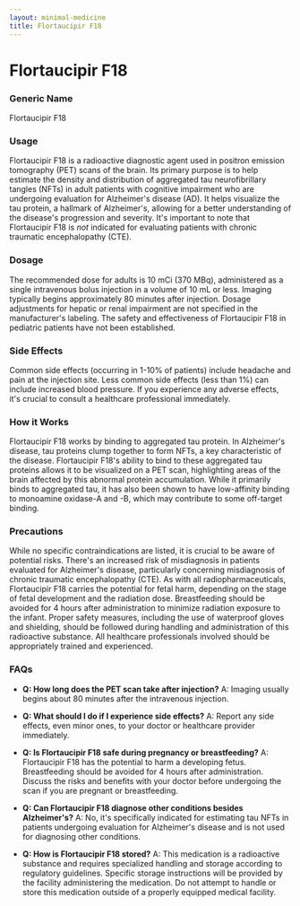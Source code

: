 ```yaml
---
layout: minimal-medicine
title: Flortaucipir F18
---
```


# Flortaucipir F18
### Generic Name
Flortaucipir F18

### Usage
Flortaucipir F18 is a radioactive diagnostic agent used in positron emission tomography (PET) scans of the brain. Its primary purpose is to help estimate the density and distribution of aggregated tau neurofibrillary tangles (NFTs) in adult patients with cognitive impairment who are undergoing evaluation for Alzheimer's disease (AD).  It helps visualize the tau protein, a hallmark of Alzheimer's, allowing for a better understanding of the disease's progression and severity.  It's important to note that Flortaucipir F18 is *not* indicated for evaluating patients with chronic traumatic encephalopathy (CTE).

### Dosage
The recommended dose for adults is 10 mCi (370 MBq), administered as a single intravenous bolus injection in a volume of 10 mL or less. Imaging typically begins approximately 80 minutes after injection.  Dosage adjustments for hepatic or renal impairment are not specified in the manufacturer's labeling.  The safety and effectiveness of Flortaucipir F18 in pediatric patients have not been established.

### Side Effects
Common side effects (occurring in 1-10% of patients) include headache and pain at the injection site.  Less common side effects (less than 1%) can include increased blood pressure.  If you experience any adverse effects, it's crucial to consult a healthcare professional immediately.

### How it Works
Flortaucipir F18 works by binding to aggregated tau protein.  In Alzheimer's disease, tau proteins clump together to form NFTs, a key characteristic of the disease.  Flortaucipir F18's ability to bind to these aggregated tau proteins allows it to be visualized on a PET scan, highlighting areas of the brain affected by this abnormal protein accumulation.  While it primarily binds to aggregated tau, it has also been shown to have low-affinity binding to monoamine oxidase-A and -B, which may contribute to some off-target binding.

### Precautions
While no specific contraindications are listed, it is crucial to be aware of potential risks.  There's an increased risk of misdiagnosis in patients evaluated for Alzheimer's disease, particularly concerning misdiagnosis of chronic traumatic encephalopathy (CTE).  As with all radiopharmaceuticals, Flortaucipir F18 carries the potential for fetal harm, depending on the stage of fetal development and the radiation dose.  Breastfeeding should be avoided for 4 hours after administration to minimize radiation exposure to the infant.  Proper safety measures, including the use of waterproof gloves and shielding, should be followed during handling and administration of this radioactive substance.  All healthcare professionals involved should be appropriately trained and experienced.


### FAQs

* **Q: How long does the PET scan take after injection?**  A: Imaging usually begins about 80 minutes after the intravenous injection.

* **Q: What should I do if I experience side effects?** A: Report any side effects, even minor ones, to your doctor or healthcare provider immediately.

* **Q: Is Flortaucipir F18 safe during pregnancy or breastfeeding?** A:  Flortaucipir F18 has the potential to harm a developing fetus.  Breastfeeding should be avoided for 4 hours after administration.  Discuss the risks and benefits with your doctor before undergoing the scan if you are pregnant or breastfeeding.

* **Q:  Can Flortaucipir F18 diagnose other conditions besides Alzheimer's?** A: No, it's specifically indicated for estimating tau NFTs in patients undergoing evaluation for Alzheimer's disease and is not used for diagnosing other conditions.

* **Q: How is Flortaucipir F18 stored?** A:  This medication is a radioactive substance and requires specialized handling and storage according to regulatory guidelines.  Specific storage instructions will be provided by the facility administering the medication.  Do not attempt to handle or store this medication outside of a properly equipped medical facility.
